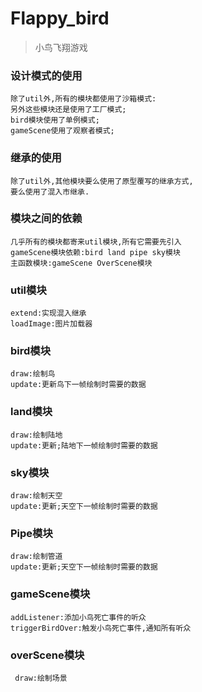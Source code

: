 # Flappy_bird
>小鸟飞翔游戏

### 设计模式的使用
    除了util外,所有的模块都使用了沙箱模式:
    另外这些模块还是使用了工厂模式;
    bird模块使用了单例模式;
    gameScene使用了观察者模式;

### 继承的使用
    除了util外,其他模块要么使用了原型覆写的继承方式,
    要么使用了混入市继承.

### 模块之间的依赖
    几乎所有的模块都寄来util模块,所有它需要先引入
    gameScene模块依赖:bird land pipe sky模块
    主函数模块:gameScene OverScene模块

### util模块
    extend:实现混入继承
    loadImage:图片加载器

### bird模块
    draw:绘制鸟
    update:更新鸟下一帧绘制时需要的数据

### land模块
    draw:绘制陆地
    update:更新;陆地下一帧绘制时需要的数据

### sky模块
    draw:绘制天空
    update:更新;天空下一帧绘制时需要的数据


### Pipe模块
    draw:绘制管道
    update:更新;天空下一帧绘制时需要的数据

### gameScene模块
    addListener:添加小鸟死亡事件的听众
    triggerBirdOver:触发小鸟死亡事件,通知所有听众

### overScene模块
     draw:绘制场景
